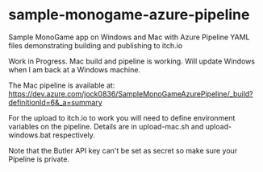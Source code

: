 # sample-monogame-azure-pipeline
Sample MonoGame app on Windows and Mac with Azure Pipeline YAML files demonstrating building and publishing to itch.io

Work in Progress. Mac build and pipeline is working. Will update Windows when I am back at a Windows machine.

The Mac pipeline is available at: https://dev.azure.com/jock0836/SampleMonoGameAzurePipeline/_build?definitionId=6&_a=summary

For the upload to itch.io to work you will need to define environment variables on the pipeline. Details are in upload-mac.sh and upload-windows.bat respectively.

Note that the Butler API key can't be set as secret so make sure your Pipeline is private.
